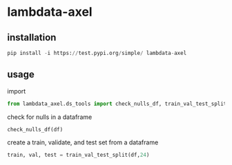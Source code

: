 # lambdata-axel

## installation

```python
pip install -i https://test.pypi.org/simple/ lambdata-axel
```

## usage

import

```python
from lambdata_axel.ds_tools import check_nulls_df, train_val_test_split
```

check for nulls in a dataframe

```python
check_nulls_df(df)
```

create a train, validate, and test set from a dataframe

```python
train, val, test = train_val_test_split(df,24)
```
